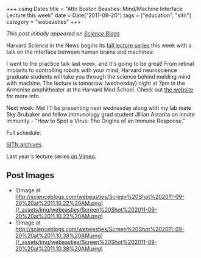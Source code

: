 +++
using Dates
title = "Attn Boston Beasties: Mind/Machine Interface Lecture this week"
date = Date("2011-09-20")
tags = ["education", "sitn"]
category = "webeasties"
+++

_This post initially appeared on [Science Blogs](http://scienceblogs.com/webeasties)_

Harvard Science in the News begins its [fall lecture series](https://sitn.hms.harvard.edu/sitn-seminars/) this week with a talk on the interface between human brains and machines:

I went to the practice talk last week, and it's going to be great! From retinal implants to controlling robots with your mind, Harvard neuroscience graduate students will take you through the science behind melding mind with machine. The lecture is tomorrow (wednesday) night at 7pm in the Armenise amphitheater at the Harvard Med School. Check out [the website](https://sitn.hms.harvard.edu/sitn-seminars/) for more info.

Next week: Me! I'll be presenting next wednesday along with my lab mate Sky Brubaker and fellow immunology grad student Jillian Astarita on innate immunity - "How to Spot a Virus: The Origins of an Immune Response."

Full schedule:

[SITN archives](https://sitn.hms.harvard.edu/sitnflash_wp/seminar-archive-2011/).

Last year's lecture series[ on Vimeo](http://vimeo.com/sitn/videos).

      
  

 ## Post Images

- ![Image at http://scienceblogs.com/webeasties/Screen%20Shot%202011-09-20%20at%2011.10.22%20AM.png](/_assets/img/webeasties/Screen%20Shot%202011-09-20%20at%2011.10.22%20AM.png)
- ![Image at http://scienceblogs.com/webeasties/Screen%20Shot%202011-09-20%20at%2011.10.38%20AM.png](/_assets/img/webeasties/Screen%20Shot%202011-09-20%20at%2011.10.38%20AM.png)

